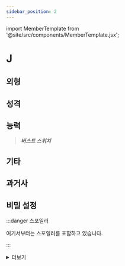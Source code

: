 ```yaml
---
sidebar_position: 2
---
```


import MemberTemplate from '@site/src/components/MemberTemplate.jsx';

# J

<MemberTemplate
  title="드라칼"
  image="/img/j.png"
  codename="J"
  gender="남성"
  age="26"
  height="182cm"
  affiliation="리더"
  ability="[S급] "
  bg="#ebeffa"
  cr="#fff"
/>

## 외형



## 성격



## 능력

> ***버스트 스위치***  



## 기타

## 과거사

## 비밀 설정

:::danger 스포일러

여기서부터는 스포일러를 포함하고 있습니다.

:::


<details>
  <summary>더보기</summary>

  여기에 내용 입력

</details>